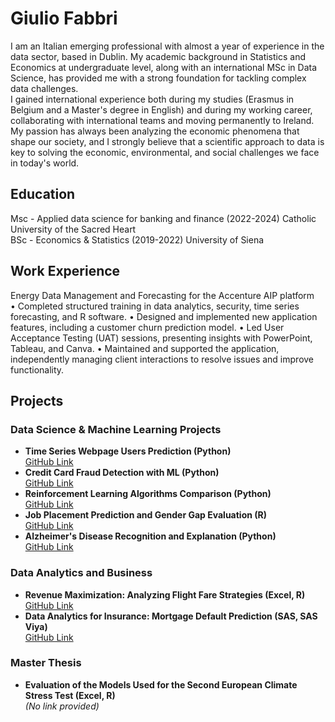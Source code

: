 # Giulio Fabbri

I am an Italian emerging professional with almost a year of experience in the data sector, based in Dublin. My academic background in Statistics and Economics at undergraduate level, along with an international MSc in Data Science, has provided me with a strong foundation for tackling complex data challenges.  
I gained international experience both during my studies (Erasmus in Belgium and a Master's degree in English) and during my working career, collaborating with international teams and moving permanently to Ireland.   
My passion has always been analyzing the economic phenomena that shape our society, and I strongly believe that a scientific approach to data is key to solving the economic, environmental, and social challenges we face in today's world.   

## Education
Msc - Applied data science for banking and finance (2022-2024) Catholic University of the Sacred Heart  
BSc - Economics & Statistics (2019-2022) University of Siena

## Work Experience
Energy Data Management and Forecasting for the Accenture AIP platform  
•	Completed structured training in data analytics, security, time series forecasting, and R software.
•	Designed and implemented new application features, including a customer churn prediction model.
•	Led User Acceptance Testing (UAT) sessions, presenting insights with PowerPoint, Tableau, and Canva.
•	Maintained and supported the application, independently managing client interactions to resolve issues and improve functionality.


## Projects
### Data Science & Machine Learning Projects
- **Time Series Webpage Users Prediction (Python)**  
  [GitHub Link](https://github.com/GiulioFabbri/Time-Series-Users-prediction)
- **Credit Card Fraud Detection with ML (Python)**  
  [GitHub Link](https://github.com/GiulioFabbri/Credit_card_fraud_detection)
- **Reinforcement Learning Algorithms Comparison (Python)**  
  [GitHub Link](https://github.com/GiulioFabbri/Reinforcement-Learning-algorithms-comparison)
- **Job Placement Prediction and Gender Gap Evaluation (R)**  
  [GitHub Link](https://github.com/GiulioFabbri/Job-placement-predictor-and-gender-gap-analysis)
- **Alzheimer's Disease Recognition and Explanation (Python)**  
  [GitHub Link](https://github.com/GiulioFabbri/Alzhaimer-s-Disease-recognition-)

### Data Analytics and Business  
- **Revenue Maximization: Analyzing Flight Fare Strategies (Excel, R)**  
  [GitHub Link](https://github.com/GiulioFabbri/Revenue-Maximization-Analyzing-Flight-Fare-Strategies)
- **Data Analytics for Insurance: Mortgage Default Prediction (SAS, SAS Viya)**    
  [GitHub Link](https://github.com/GiulioFabbri/Data-Analytics-for-Insurance-Mortgage-Default-Prediction)

### Master Thesis  
- **Evaluation of the Models Used for the Second European Climate Stress Test (Excel, R)**  
  *(No link provided)*

